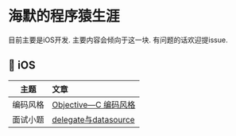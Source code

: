 # 海默的程序猿生涯

目前主要是iOS开发.
主要内容会倾向于这一块.
有问题的话欢迎提issue.


##  iOS


|  主题  | 文章                                                                                                                               |
| :----: | :--------------------------------------------------------------------------------------------------------------------------------- |
| 编码风格 | [Objective—C 编码风格](https://github.com/HighmoreJx/Blog/blob/master/articles/Objective-C-Code%20Style.md) |
| 面试小题 | [delegate与datasource](https://github.com/HighmoreJx/Blog/blob/master/articles/OC%E8%AF%AD%E6%B3%95/delegate%E4%B8%8Edatasoure.md) |



